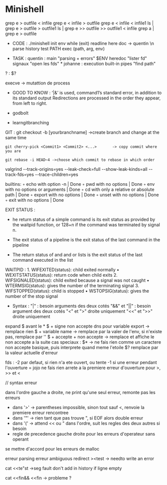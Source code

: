 # Minishell

grep e > outfile < infile
grep e < infile > outfile
grep e < infile < infile1
ls | grep e > outfile > outfile1
ls | grep e >> outfile >> outfile1
< infile grep a | grep e > outfile


- CODE : 
./minishell
init env
while (exit)
	readline		here doc -> quentin
	\n
	parse
	history
	test PATH
	exec (path, arg, env)


- TASK :
quentin : main "parsing + errors" $ENV heredoc "lister fd" signaux "open les fds" *
johanne : execution built-in pipes "find path"

? : $?


execve -> mutattion de process


- GOOD TO KNOW :
‘|&’ is used, command1’s standard error, in addition to its standard output
Redirections are processed in the order they appear, from left to right. 

- godbolt
- learngitbranching

GIT :
	git checkout -b [yourbranchname] ->create branch and change at the same time

	git cherry-pick <Commit1> <Commit2> <...>		-> copy commit where you are

	git rebase -i HEAD~4 ->choose which commit to rebase in which order


valgrind --track-origins=yes --leak-check=full --show-leak-kinds=all --track-fds=yes --trace-children=yes

builtins:
◦ echo with option -n							|	Done
◦ pwd with no options							|	Done
◦ env with no options or arguments				|	Done
◦ cd with only a relative or absolute path		|	Done
◦ export with no options						|	Done
◦ unset with no options							|	Done
◦ exit with no options							|	Done


EXIT STATUS :
- he return status of a simple command is its exit status as provided by the waitpid function, or 128+n if the command was terminated by signal n.
- The exit status of a pipeline is the exit status of the last command in the pipeline

- The return status of and and or lists is the exit status of the last command executed in the list

WAITPID :
	1. WIFEXITED(status): child exited normally 
	• WEXITSTATUS(status): return code when child exits
	2. WIFSIGNALED(status): child exited because a signal was not caught 
	• WTERMSIG(status): gives the number of the terminating signal
	3. WIFSTOPPED(status): child is stopped 
	• WSTOPSIG(status): gives the number of the stop signal
- Syntax :
	"|" : besoin arguments des deux cotés
	"&&" et "||" : besoin argument des deux cotés
	"<" et ">" droite uniquement
	"<<" et ">>" droite uniquement



expand $ avant le *
$ + signe non accepte dns pour variable export -> remplace rien
$ + variable name -> remplace par la valer de l'env, si n'existe pas, remplace par ''
$ + accepte + non accepte -> remplace et affiche le non accepte a la suite
cas speciaux :
$* -> ne fais rien comme un caractere non accepte basique, puis interprete quand meme l'etoile
$? remplace par la valeur actuelle d'erreur


fds : -2 par defaut, si rien n'a ete ouvert, ou tente
	  -1 si une erreur pendant l'ouverture = jojo ne fais rien
arrete a la premiere erreur d'ouverture pour >, >> et <


// syntax erreur

dans l'ordre gauche a droite, ne print qu'une seul erreur, remonte pas les erreurs

- dans '>' -> parentheses impossible, sinon tout sauf <, renvoie la premiere erreur rencontree
- dans '"' -> rien tant que pas trouve ", si EOF alors double erreur
- dans '(' -> attend << ou " dans l'ordre, suit les regles des deux autres si besoin
- regle de precedence gauche droite pour les erreurs d'operateur sans operant



se mettre d'accord pour les erreurs de malloc

erreur parsing
erreur ambiguous redirect
		><test		-> needto write an error

cat <<te"st		->seg fault
don't add in history if ligne empty

cat <<fin&& <<fin -> probleme ?